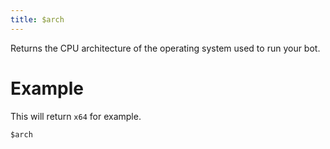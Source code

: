 ```yaml
---
title: $arch
---
```

Returns the CPU architecture of the operating system used to run your bot.

# Example
This will return `x64` for example.
```js
$arch
```
